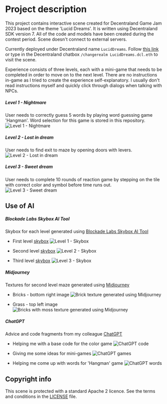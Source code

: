 # Project description

This project contains interactive scene created for Decentraland Game Jam 2023 based on the theme 'Lucid Dreams'. It is written using Decentraland SDK version 7. All of the code and models have been created during the contest period. Scene doesn't connect to external servers.

Currently deployed under Decentraland name `LucidDreams`. Follow [this link](https://play.decentraland.org/?realm=LucidDreams.dcl.eth) or type in the Decentraland chatbox `/changerealm LucidDreams.dcl.eth` to visit the scene.

Experience consists of three levels, each with a mini-game that needs to be completed in order to move on to the next level. There are no instructions in-game as I tried to create the experience self-explanatory. I usually don't read instructions myself and quickly click through dialogs when talking with NPCs.

##### Level 1 - Nightmare

User needs to correctly guess 5 words by playing word guessing game 'Hangman'. Word selection for this game is stored in this repository.
![Level 1 - Nightmare](screenshots/game-level1.png)

##### Level 2 - Lost in dream

User needs to find exit to maze by opening doors with levers.
![Level 2 - Lost in dream](screenshots/game-level2.png)

##### Level 3 - Sweet dream

User needs to complete 10 rounds of reaction game by stepping on the tile with correct color and symbol before time runs out.
![Level 3 - Sweet dream](screenshots/game-level3.png)

## Use of AI

##### Blockade Labs Skybox AI Tool

Skybox for each level generated using [Blockade Labs Skybox AI Tool](https://skybox.blockadelabs.com/)

- First level [skybox](https://skybox.blockadelabs.com/c969b36096aa7556ec4c58293257422e)
  ![Level 1 - Skybox](screenshots/skybox-level1.png)

- Second level [skybox](https://skybox.blockadelabs.com/31344ff34f0fa14a7c30093f0abc740f)
  ![Level 2 - Skybox](screenshots/skybox-level2.png)

- Third level [skybox](https://skybox.blockadelabs.com/36833a73d3793e69c6d7e5cdc8b85663)
  ![Level 3 - Skybox](screenshots/skybox-level3.png)

##### Midjourney

Textures for second level maze generated using [Midjourney](https://www.midjourney.com/)

- Bricks - bottom right image
  ![Brick texture generated using Midjourney](screenshots/midjourney-bricks.png)

- Grass - top left image
  ![Bricks with moss texture generated using Midjourney](screenshots/midjourney-grass.png)

##### ChatGPT

Advice and code fragments from my colleague [ChatGPT](https://chat.openai.com/)

- Helping me with a base code for the color game
  ![ChatGPT code](screenshots/chat-gpt-code.png)

- Giving me some ideas for mini-games
  ![ChatGPT games](screenshots/chat-gpt-games.png)

- Helping me come up with words for 'Hangman' game
  ![ChatGPT words](screenshots/chat-gpt-words.png)

## Copyright info

This scene is protected with a standard Apache 2 licence. See the terms and conditions in the [LICENSE](/LICENSE) file.
